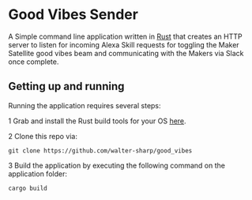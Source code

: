 # Good Vibes Sender

A Simple command line application written in [Rust](https://www.rust-lang.org) that creates an HTTP server to listen for incoming Alexa Skill requests for toggling the Maker Satellite good vibes beam and communicating with the Makers via Slack once complete.

## Getting up and running

Running the application requires several steps:

1 Grab and install the Rust build tools for your OS [here](https://www.rust-lang.org/en-US/install.html).

2 Clone this repo via:

```
git clone https://github.com/walter-sharp/good_vibes
```

3 Build the application by executing the following command on the application folder:

```
cargo build
```

